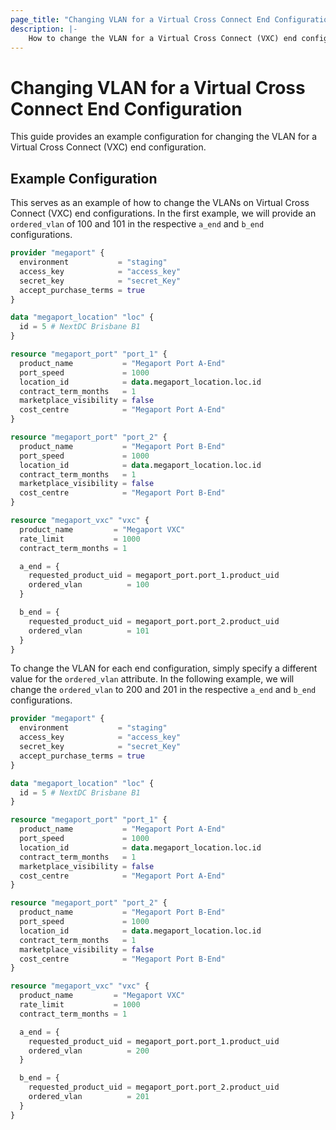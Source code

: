 ```yaml
---
page_title: "Changing VLAN for a Virtual Cross Connect End Configuration"
description: |-
    How to change the VLAN for a Virtual Cross Connect (VXC) end configuration
---
```


# Changing VLAN for a Virtual Cross Connect End Configuration

This guide provides an example configuration for changing the VLAN for a Virtual Cross Connect (VXC) end configuration.

## Example Configuration

This serves as an example of how to change the VLANs on Virtual Cross Connect (VXC) end configurations.  In the first example, we will provide an `ordered_vlan` of 100 and 101 in the respective `a_end` and `b_end` configurations.

```terraform
provider "megaport" {
  environment           = "staging"
  access_key            = "access_key"
  secret_key            = "secret_Key"
  accept_purchase_terms = true
}

data "megaport_location" "loc" {
  id = 5 # NextDC Brisbane B1
}

resource "megaport_port" "port_1" {
  product_name           = "Megaport Port A-End"
  port_speed             = 1000
  location_id            = data.megaport_location.loc.id
  contract_term_months   = 1
  marketplace_visibility = false
  cost_centre            = "Megaport Port A-End"
}

resource "megaport_port" "port_2" {
  product_name           = "Megaport Port B-End"
  port_speed             = 1000
  location_id            = data.megaport_location.loc.id
  contract_term_months   = 1
  marketplace_visibility = false
  cost_centre            = "Megaport Port B-End"
}

resource "megaport_vxc" "vxc" {
  product_name         = "Megaport VXC"
  rate_limit           = 1000
  contract_term_months = 1

  a_end = {
    requested_product_uid = megaport_port.port_1.product_uid
    ordered_vlan          = 100
  }

  b_end = {
    requested_product_uid = megaport_port.port_2.product_uid
    ordered_vlan          = 101
  }
}
```

To change the VLAN for each end configuration, simply specify a different value for the `ordered_vlan` attribute.  In the following example, we will change the `ordered_vlan` to 200 and 201 in the respective `a_end` and `b_end` configurations.

```terraform
provider "megaport" {
  environment           = "staging"
  access_key            = "access_key"
  secret_key            = "secret_Key"
  accept_purchase_terms = true
}

data "megaport_location" "loc" {
  id = 5 # NextDC Brisbane B1
}

resource "megaport_port" "port_1" {
  product_name           = "Megaport Port A-End"
  port_speed             = 1000
  location_id            = data.megaport_location.loc.id
  contract_term_months   = 1
  marketplace_visibility = false
  cost_centre            = "Megaport Port A-End"
}

resource "megaport_port" "port_2" {
  product_name           = "Megaport Port B-End"
  port_speed             = 1000
  location_id            = data.megaport_location.loc.id
  contract_term_months   = 1
  marketplace_visibility = false
  cost_centre            = "Megaport Port B-End"
}

resource "megaport_vxc" "vxc" {
  product_name         = "Megaport VXC"
  rate_limit           = 1000
  contract_term_months = 1

  a_end = {
    requested_product_uid = megaport_port.port_1.product_uid
    ordered_vlan          = 200
  }

  b_end = {
    requested_product_uid = megaport_port.port_2.product_uid
    ordered_vlan          = 201
  }
}
```